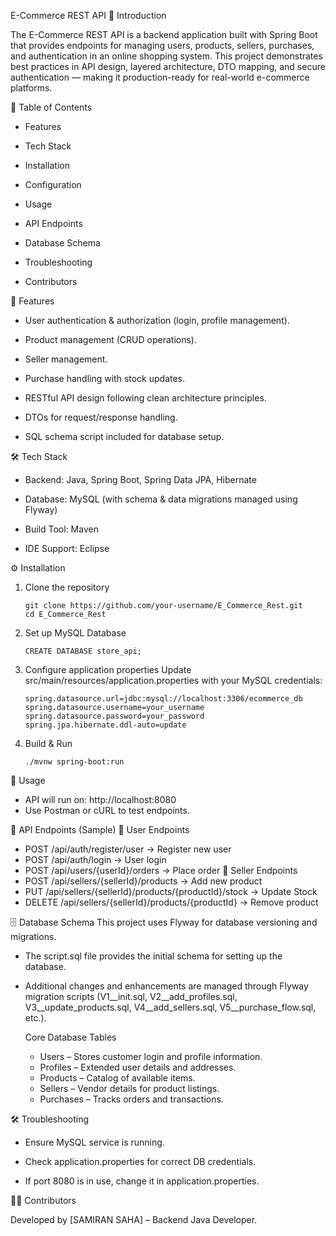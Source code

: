 E-Commerce REST API
📌 Introduction

The E-Commerce REST API is a backend application built with Spring Boot that provides endpoints for managing users, products, sellers, purchases, and authentication in an online shopping system. This project demonstrates best practices in API design, layered architecture, DTO mapping, and secure authentication — making it production-ready for real-world e-commerce platforms.

📑 Table of Contents

- Features

- Tech Stack

- Installation

- Configuration

- Usage

- API Endpoints

- Database Schema

- Troubleshooting

- Contributors

🚀 Features

- User authentication & authorization (login, profile management).

- Product management (CRUD operations).

- Seller management.

- Purchase handling with stock updates.

- RESTful API design following clean architecture principles.

- DTOs for request/response handling.

- SQL schema script included for database setup.

🛠 Tech Stack

- Backend: Java, Spring Boot, Spring Data JPA, Hibernate

- Database: MySQL (with schema & data migrations managed using Flyway)

- Build Tool: Maven

- IDE Support: Eclipse

⚙️ Installation

  1. Clone the repository
     ```
     git clone https://github.com/your-username/E_Commerce_Rest.git
     cd E_Commerce_Rest
     ```
 
  2. Set up MySQL Database
     
     ```
     CREATE DATABASE store_api;
     ```

  3. Configure application properties
     Update src/main/resources/application.properties with your MySQL credentials:
     ```
     spring.datasource.url=jdbc:mysql://localhost:3306/ecommerce_db
     spring.datasource.username=your_username
     spring.datasource.password=your_password
     spring.jpa.hibernate.ddl-auto=update
     ```
  4. Build & Run
     ```
     ./mvnw spring-boot:run
     ```
📖 Usage
- API will run on: http://localhost:8080
- Use Postman or cURL to test endpoints.

🔗 API Endpoints (Sample)
👤 User Endpoints
- POST /api/auth/register/user → Register new user
- POST /api/auth/login → User login
- POST /api/users/{userId}/orders → Place order
🛒 Seller Endpoints
- POST /api/sellers/{sellerId}/products → Add new product
- PUT /api/sellers/{sellerId}/products/{productId}/stock → Update Stock 
- DELETE /api/sellers/{sellerId}/products/{productId} → Remove product

🗄 Database Schema
  This project uses Flyway for database versioning and migrations.
- The script.sql file provides the initial schema for setting up the database.
- Additional changes and enhancements are managed through Flyway migration scripts (V1__init.sql, V2__add_profiles.sql, V3__update_products.sql, V4__add_sellers.sql, V5__purchase_flow.sql, etc.).
  
  Core Database Tables
  - Users – Stores customer login and profile information.
  - Profiles – Extended user details and addresses.
  - Products – Catalog of available items.
  - Sellers – Vendor details for product listings.
  - Purchases – Tracks orders and transactions.

🛠 Troubleshooting

- Ensure MySQL service is running.

- Check application.properties for correct DB credentials.

- If port 8080 is in use, change it in application.properties.

👨‍💻 Contributors

Developed by [SAMIRAN SAHA] – Backend Java Developer.
  



